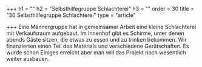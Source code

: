+++
h1 = ""
h2 = "Selbsthilfegruppe Schlachterei"
h3 = ""
order = 30
title = "30 Selbsthilfegruppe Schlachterei"
type = "article"

+++
Eine Männergruppe hat in gemeinsamer Arbeit eine kleine Schlachterei mit Verkaufsraum aufgebaut. Im Innenhof gibt es Schirme, unter denen abends Gäste sitzen, die etwas zu essen und zu trinken bekommen. Wir finanzierten einen Teil des Materials und verschiedene Gerätschaften. Es wurde schon Einiges erreicht aber man will das Projekt noch wesentlich weiter ausbauen.